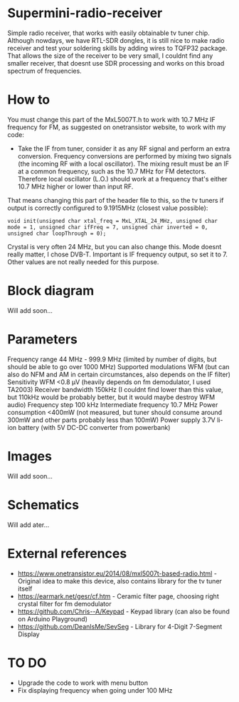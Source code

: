# Supermini-radio-receiver
Simple radio receiver, that works with easily obtainable tv tuner chip. Although nowdays, we have RTL-SDR dongles, it is still nice to make radio receiver and test your soldering skills by adding wires to TQFP32 package. That allows the size of the receiver to be very small, I couldnt find any smaller receiver, that doesnt use SDR processing and works on this broad spectrum of frequencies.
# How to
You must change this part of the MxL5007T.h to work with 10.7 MHz IF frequency for FM, as suggested on onetransistor website, to work with my code:
- Take the IF from tuner, consider it as any RF signal and perform an extra conversion. Frequency conversions are performed by mixing two signals (the incoming RF with a local oscillator). The mixing result must be an IF at a common frequency, such as the 10.7 MHz for FM detectors. Therefore local oscillator (L.O.) should work at a frequency that's either 10.7 MHz higher or lower than input RF.

That means changing this part of the header file to this, so the tv tuners if output is correctly configured to 9.1915MHz (closest value possible):
```
void init(unsigned char xtal_freq = MxL_XTAL_24_MHz, unsigned char mode = 1, unsigned char ifFreq = 7, unsigned char inverted = 0, unsigned char loopThrough = 0);
```
Crystal is very often 24 MHz, but you can also change this. Mode doesnt really matter, I chose DVB-T. Important is IF frequency output, so set it to 7. Other values are not really needed for this purpose.
# Block diagram
Will add soon...
# Parameters
Frequency range		        44 MHz - 999.9 MHz (limited by number of digits, but should be able to go over 1000 MHz)
Supported modulations     WFM (but can also do NFM and AM in certain circumstances, also depends on the IF filter)
Sensitivity	              WFM	<0.8 μV (heavily depends on fm demodulator, I used TA2003)
Receiver bandwidth        150kHz (I couldnt find lower than this value, but 110kHz would be probably better, but it would maybe destroy WFM audio)
Frequency step	          100 kHz
Intermediate frequency 		10.7 MHz
Power consumption		      <400mW (not measured, but tuner should consume around 300mW and other parts probably less than 100mW)
Power supply              3.7V li-ion battery (with 5V DC-DC converter from powerbank)
# Images
Will add soon...
# Schematics
Will add ater...
# External references
- https://www.onetransistor.eu/2014/08/mxl5007t-based-radio.html - Original idea to make this device, also contains library for the tv tuner itself
- https://earmark.net/gesr/cf.htm - Ceramic filter page, choosing right crystal filter for fm demodulator
- https://github.com/Chris--A/Keypad - Keypad library (can also be found on Arduino Playground)
- https://github.com/DeanIsMe/SevSeg - Library for 4-Digit 7-Segment Display
# TO DO
- Upgrade the code to work with menu button
- Fix displaying frequency when going under 100 MHz

